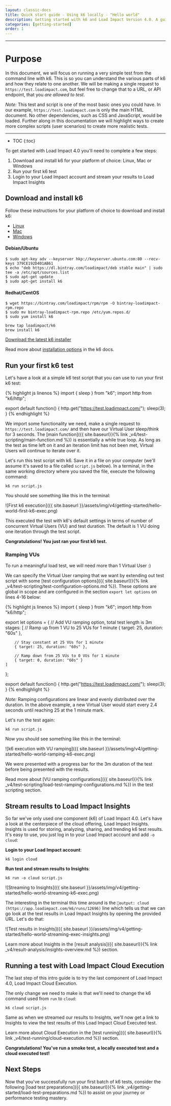 ```yaml
---
layout: classic-docs
title: Quick start guide - Using k6 locally - "Hello world"
description: Getting started with k6 and Load Impact Version 4.0. A guide to walkthrough local execution and how it interacts with the Load Impact cloud service
categories: [getting-started]
order: 1
---
```


***

<h1> Purpose</h1>

In this document, we will focus on running a very simple test from the command line with k6. This is so you can understand the various parts of k6 and how they relate to one another. We will be making a single request to `https://test.loadimpact.com`, but feel free to change that to a URL, or API endpoint, that you _are allowed to test_.

_Note:_ This test and script is one of the most basic ones you could have. In our example, `https://test.loadimpact.com` is only the main HTML document. No other dependencies, such as CSS and JavaScript, would be loaded. Further along in this documentation we will highlight ways to create more complex scripts (user scenarios) to create more realistic tests.

***

- TOC
{:toc}

To get started with Load Impact 4.0 you'll need to complete a few steps:

1. Download and install k6 for your platform of choice: Linux, Mac or Windows
2. Run your first k6 test
3. Login to your Load Impact account and stream your results to Load Impact Insights

## Download and install k6

Follow these instructions for your platform of choice to download and install k6:

<div class="row platform-tabs">
    <div class="col-12">
        <ul class="nav nav-pills mb-3" role="tablist">
            <li class="nav-item">
                <a class="nav-link active" id="platform-tabs-link-linux" data-toggle="pill" href="#platform-tabs-content-linux" role="tab">Linux</a>
            </li>
            <li class="nav-item">
                <a class="nav-link" id="platform-tabs-link-macos" data-toggle="pill" href="#platform-tabs-content-macos" role="tab">Mac</a>
            </li>
            <li class="nav-item">
                <a class="nav-link" id="platform-tabs-link-windows" data-toggle="pill" href="#platform-tabs-content-windows" role="tab">Windows</a>
            </li>
        </ul>
        <div class="tab-content">
            <div class="tab-pane fade show active" id="platform-tabs-content-linux" role="tabpanel" aria-labelledby="platform-tabs-link-linux">
                <p>
                    <h4>Debian/Ubuntu</h4>
                    <pre><code>$ sudo apt-key adv --keyserver hkp://keyserver.ubuntu.com:80 --recv-keys 379CE192D401AB61
$ echo "deb https://dl.bintray.com/loadimpact/deb stable main" | sudo tee -a /etc/apt/sources.list
$ sudo apt-get update
$ sudo apt-get install k6</code></pre>
                </p>
                <p>
                    <h4>Redhat/CentOS</h4>
                    <pre><code>$ wget https://bintray.com/loadimpact/rpm/rpm -O bintray-loadimpact-rpm.repo
$ sudo mv bintray-loadimpact-rpm.repo /etc/yum.repos.d/
$ sudo yum install k6</code></pre>
                </p>
            </div>
            <div class="tab-pane fade" id="platform-tabs-content-macos" role="tabpanel" aria-labelledby="platform-tabs-link-macos">
                <pre><code>brew tap loadimpact/k6
brew install k6</code></pre>
            </div>
            <div class="tab-pane fade" id="platform-tabs-content-windows" role="tabpanel" aria-labelledby="platform-tabs-link-windows">
                <a href="https://dl.bintray.com/loadimpact/windows/k6-latest-amd64.msi">Download the latest k6 installer</a>
            </div>
        </div>
    </div>
</div>

Read more about [installation options](https://docs.k6.io/docs/installation) in the k6 docs.

## Run your first k6 test

Let's have a look at a simple k6 test script that you can use to run your first k6 test:

{% highlight js linenos %}
import { sleep } from "k6";
import http from "k6/http";

export default function() {
  http.get("https://test.loadimpact.com/");
  sleep(3);
}
{% endhighlight %}

We import some functionality we need, make a single request to `https://test.loadimpact.com/` and then have our Virtual User sleep/think for 3 seconds. The [main function]({{ site.baseurl}}{% link _v4/test-scripting/main-function.md %}) is essentially a while true loop. As long as the test as time left on it and an iteration limit has not been met, Virtual Users will continue to iterate over it.

Let's run this test script with k6. Save it in a file on your computer (we'll assume it's saved to a file called `script.js` below). In a terminal, in the same working directory where you saved the file, execute the following command:

`k6 run script.js`

You should see something like this in the terminal:

![First k6 execution]({{ site.baseurl }}/assets/img/v4/getting-started/hello-world-first-k6-exec.png)

This executed the test with k6's default settings in terms of number of concurrent Virtual Users (VU) and test duration. The default is 1 VU doing one iteration through the test script.

**Congratulations! You just ran your first k6 test.**

### Ramping VUs

To run a meaningful load test, we will need more than 1 Virtual User :)

We can specify the Virtual User ramping that we want by extending out test script with some [test configuration options]({{ site.baseurl}}{% link _v4/test-scripting/test-configuration-options.md %}). These options are global in scope and are configured in the section `export let options` on lines 4-16 below:

{% highlight js linenos %}
import { sleep } from "k6";
import http from "k6/http";

export let options = {
    // Add VU ramping option, total test length is 3m
    stages: [
        // Ramp up from 1 VU to 25 VUs for 1 minute
        { target: 25, duration: "60s" },

        // Stay constant at 25 VUs for 1 minute
        { target: 25, duration: "60s" },

        // Ramp down from 25 VUs to 0 VUs for 1 minute
        { target: 0, duration: "60s" }
    ]
};

export default function() {
  http.get("https://test.loadimpact.com/");
  sleep(3);
}
{% endhighlight %}

_Note:_ Ramping configurations are linear and evenly distributed over the duration. In the above example, a new Virtual User would start every 2.4 seconds until reaching 25 at the 1 minute mark.

Let's run the test again:

`k6 run script.js`

Now you should see something like this in the terminal:

![k6 execution with VU ramping]({{ site.baseurl }}/assets/img/v4/getting-started/hello-world-ramping-k6-exec.png)

We were presented with a progress bar for the 3m duration of the test before being presented with the results.

Read more about [VU ramping configurations]({{ site.baseurl}}{% link _v4/test-scripting/load-test-ramping-configurations.md %}) in the test scripting section.

## Stream results to Load Impact Insights

So far we've only used one component (k6) of Load Impact 4.0. Let's have a look at the centerpiece of the cloud offering, Load Impact Insights. Insights is used for storing, analyzing, sharing, and trending k6 test results. It's easy to use, you just log in to your Load Impact account and add `-o cloud`:

**Login to your Load Impact account**:

`k6 login cloud`

**Run test and stream results to Insights**:

`k6 run -o cloud script.js`

![Streaming to Insights]({{ site.baseurl }}/assets/img/v4/getting-started/hello-world-streaming-k6-exec.png)

The interesting in the terminal this time around is the `output: cloud (https://app.loadimpact.com/k6/runs/12696)` line which tells us that we can go look at the test results in Load Impact Insights by opening the provided URL. Let's do that:

![Test results in Insights]({{ site.baseurl }}/assets/img/v4/getting-started/hello-world-streaming-exec-insights.png)

Learn more about Insights in the [result analysis]({{ site.baseurl}}{% link _v4/result-analysis/insights-overview.md %}) section.

## Running a test with Load Impact Cloud Execution

The last step of this intro guide is to try the last component of Load Impact 4.0, Load Impact Cloud Execution.

The only change we need to make is that we'll need to change the k6 command used from `run` to `cloud`:

`k6 cloud script.js`

Same as when we streamed our results to Insights, we'll now get a link to Insights to view the test results of this Load Impact Cloud Executed test.

Learn more about Cloud Execution in the [test running]({{ site.baseurl}}{% link _v4/test-running/cloud-execution.md %}) section.

**Congratulations!  You've run a smoke test, a locally executed test and a cloud executed test!**

## Next Steps

Now that you've successfully run your first batch of k6 tests, consider the following [load test preparations]({{ site.baseurl}}{% link _v4/getting-started/load-test-preparations.md %}) to assist on your journey or performance testing mastery.
